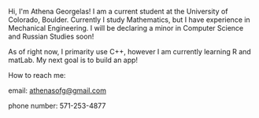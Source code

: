 Hi, I'm Athena Georgelas!
I am a current student at the University of Colorado, Boulder.
Currently I study Mathematics, but I have experience in Mechanical Engineering.
I will be declaring a minor in Computer Science and Russian Studies soon!

As of right now, I primarity use C++, however I am currently learning R and matLab.
My next goal is to build an app!

How to reach me:

email: athenasofg@gmail.com

phone number: 571-253-4877
